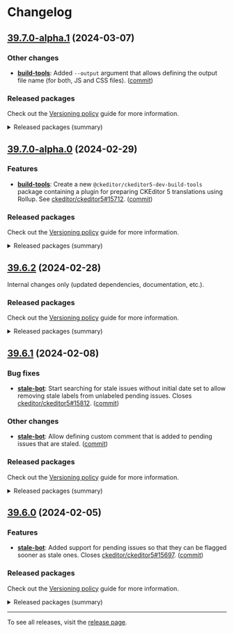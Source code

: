 Changelog
=========

## [39.7.0-alpha.1](https://github.com/ckeditor/ckeditor5-dev/compare/v39.7.0-alpha.0...v39.7.0-alpha.1) (2024-03-07)

### Other changes

* **[build-tools](https://www.npmjs.com/package/@ckeditor/ckeditor5-dev-build-tools)**: Added `--output` argument that allows defining the output file name (for both, JS and CSS files). ([commit](https://github.com/ckeditor/ckeditor5-dev/commit/9d6412cdbb53c193d22531b7707e72f8a829c240))

### Released packages

Check out the [Versioning policy](https://ckeditor.com/docs/ckeditor5/latest/framework/guides/support/versioning-policy.html) guide for more information.

<details>
<summary>Released packages (summary)</summary>

Other releases:

* [@ckeditor/ckeditor5-dev-build-tools](https://www.npmjs.com/package/@ckeditor/ckeditor5-dev-build-tools/v/39.7.0-alpha.1): v39.7.0-alpha.0 => v39.7.0-alpha.1
* [@ckeditor/ckeditor5-dev-bump-year](https://www.npmjs.com/package/@ckeditor/ckeditor5-dev-bump-year/v/39.7.0-alpha.1): v39.7.0-alpha.0 => v39.7.0-alpha.1
* [@ckeditor/ckeditor5-dev-ci](https://www.npmjs.com/package/@ckeditor/ckeditor5-dev-ci/v/39.7.0-alpha.1): v39.7.0-alpha.0 => v39.7.0-alpha.1
* [@ckeditor/ckeditor5-dev-dependency-checker](https://www.npmjs.com/package/@ckeditor/ckeditor5-dev-dependency-checker/v/39.7.0-alpha.1): v39.7.0-alpha.0 => v39.7.0-alpha.1
* [@ckeditor/ckeditor5-dev-docs](https://www.npmjs.com/package/@ckeditor/ckeditor5-dev-docs/v/39.7.0-alpha.1): v39.7.0-alpha.0 => v39.7.0-alpha.1
* [@ckeditor/ckeditor5-dev-release-tools](https://www.npmjs.com/package/@ckeditor/ckeditor5-dev-release-tools/v/39.7.0-alpha.1): v39.7.0-alpha.0 => v39.7.0-alpha.1
* [@ckeditor/ckeditor5-dev-stale-bot](https://www.npmjs.com/package/@ckeditor/ckeditor5-dev-stale-bot/v/39.7.0-alpha.1): v39.7.0-alpha.0 => v39.7.0-alpha.1
* [@ckeditor/ckeditor5-dev-tests](https://www.npmjs.com/package/@ckeditor/ckeditor5-dev-tests/v/39.7.0-alpha.1): v39.7.0-alpha.0 => v39.7.0-alpha.1
* [@ckeditor/ckeditor5-dev-transifex](https://www.npmjs.com/package/@ckeditor/ckeditor5-dev-transifex/v/39.7.0-alpha.1): v39.7.0-alpha.0 => v39.7.0-alpha.1
* [@ckeditor/ckeditor5-dev-translations](https://www.npmjs.com/package/@ckeditor/ckeditor5-dev-translations/v/39.7.0-alpha.1): v39.7.0-alpha.0 => v39.7.0-alpha.1
* [@ckeditor/ckeditor5-dev-utils](https://www.npmjs.com/package/@ckeditor/ckeditor5-dev-utils/v/39.7.0-alpha.1): v39.7.0-alpha.0 => v39.7.0-alpha.1
* [@ckeditor/ckeditor5-dev-web-crawler](https://www.npmjs.com/package/@ckeditor/ckeditor5-dev-web-crawler/v/39.7.0-alpha.1): v39.7.0-alpha.0 => v39.7.0-alpha.1
* [@ckeditor/typedoc-plugins](https://www.npmjs.com/package/@ckeditor/typedoc-plugins/v/39.7.0-alpha.1): v39.7.0-alpha.0 => v39.7.0-alpha.1
* [@ckeditor/jsdoc-plugins](https://www.npmjs.com/package/@ckeditor/jsdoc-plugins/v/39.7.0-alpha.1): v39.7.0-alpha.0 => v39.7.0-alpha.1
</details>


## [39.7.0-alpha.0](https://github.com/ckeditor/ckeditor5-dev/compare/v39.6.2...v39.7.0-alpha.0) (2024-02-29)

### Features

* **[build-tools](https://www.npmjs.com/package/@ckeditor/ckeditor5-dev-build-tools)**: Create a new `@ckeditor/ckeditor5-dev-build-tools` package containing a plugin for preparing CKEditor 5 translations using Rollup. See [ckeditor/ckeditor5#15712](https://github.com/ckeditor/ckeditor5/issues/15712). ([commit](https://github.com/ckeditor/ckeditor5-dev/commit/c395f710d1afba3520c437a3ea4b0d8193683bfe))

### Released packages

Check out the [Versioning policy](https://ckeditor.com/docs/ckeditor5/latest/framework/guides/support/versioning-policy.html) guide for more information.

<details>
<summary>Released packages (summary)</summary>

New packages:

* [@ckeditor/ckeditor5-dev-build-tools](https://www.npmjs.com/package/@ckeditor/ckeditor5-dev-build-tools/v/39.7.0-alpha.0): v39.7.0-alpha.0

Releases containing new features:

* [@ckeditor/typedoc-plugins](https://www.npmjs.com/package/@ckeditor/typedoc-plugins/v/39.7.0-alpha.0): v39.6.2 => v39.7.0-alpha.0

Other releases:

* [@ckeditor/ckeditor5-dev-bump-year](https://www.npmjs.com/package/@ckeditor/ckeditor5-dev-bump-year/v/39.7.0-alpha.0): v39.6.2 => v39.7.0-alpha.0
* [@ckeditor/ckeditor5-dev-ci](https://www.npmjs.com/package/@ckeditor/ckeditor5-dev-ci/v/39.7.0-alpha.0): v39.6.2 => v39.7.0-alpha.0
* [@ckeditor/ckeditor5-dev-dependency-checker](https://www.npmjs.com/package/@ckeditor/ckeditor5-dev-dependency-checker/v/39.7.0-alpha.0): v39.6.2 => v39.7.0-alpha.0
* [@ckeditor/ckeditor5-dev-docs](https://www.npmjs.com/package/@ckeditor/ckeditor5-dev-docs/v/39.7.0-alpha.0): v39.6.2 => v39.7.0-alpha.0
* [@ckeditor/ckeditor5-dev-release-tools](https://www.npmjs.com/package/@ckeditor/ckeditor5-dev-release-tools/v/39.7.0-alpha.0): v39.6.2 => v39.7.0-alpha.0
* [@ckeditor/ckeditor5-dev-stale-bot](https://www.npmjs.com/package/@ckeditor/ckeditor5-dev-stale-bot/v/39.7.0-alpha.0): v39.6.2 => v39.7.0-alpha.0
* [@ckeditor/ckeditor5-dev-tests](https://www.npmjs.com/package/@ckeditor/ckeditor5-dev-tests/v/39.7.0-alpha.0): v39.6.2 => v39.7.0-alpha.0
* [@ckeditor/ckeditor5-dev-transifex](https://www.npmjs.com/package/@ckeditor/ckeditor5-dev-transifex/v/39.7.0-alpha.0): v39.6.2 => v39.7.0-alpha.0
* [@ckeditor/ckeditor5-dev-translations](https://www.npmjs.com/package/@ckeditor/ckeditor5-dev-translations/v/39.7.0-alpha.0): v39.6.2 => v39.7.0-alpha.0
* [@ckeditor/ckeditor5-dev-utils](https://www.npmjs.com/package/@ckeditor/ckeditor5-dev-utils/v/39.7.0-alpha.0): v39.6.2 => v39.7.0-alpha.0
* [@ckeditor/ckeditor5-dev-web-crawler](https://www.npmjs.com/package/@ckeditor/ckeditor5-dev-web-crawler/v/39.7.0-alpha.0): v39.6.2 => v39.7.0-alpha.0
* [@ckeditor/jsdoc-plugins](https://www.npmjs.com/package/@ckeditor/jsdoc-plugins/v/39.7.0-alpha.0): v39.6.2 => v39.7.0-alpha.0
</details>


## [39.6.2](https://github.com/ckeditor/ckeditor5-dev/compare/v39.6.1...v39.6.2) (2024-02-28)

Internal changes only (updated dependencies, documentation, etc.).

### Released packages

Check out the [Versioning policy](https://ckeditor.com/docs/ckeditor5/latest/framework/guides/support/versioning-policy.html) guide for more information.

<details>
<summary>Released packages (summary)</summary>

Other releases:

* [@ckeditor/ckeditor5-dev-bump-year](https://www.npmjs.com/package/@ckeditor/ckeditor5-dev-bump-year/v/39.6.2): v39.6.1 => v39.6.2
* [@ckeditor/ckeditor5-dev-ci](https://www.npmjs.com/package/@ckeditor/ckeditor5-dev-ci/v/39.6.2): v39.6.1 => v39.6.2
* [@ckeditor/ckeditor5-dev-dependency-checker](https://www.npmjs.com/package/@ckeditor/ckeditor5-dev-dependency-checker/v/39.6.2): v39.6.1 => v39.6.2
* [@ckeditor/ckeditor5-dev-docs](https://www.npmjs.com/package/@ckeditor/ckeditor5-dev-docs/v/39.6.2): v39.6.1 => v39.6.2
* [@ckeditor/ckeditor5-dev-release-tools](https://www.npmjs.com/package/@ckeditor/ckeditor5-dev-release-tools/v/39.6.2): v39.6.1 => v39.6.2
* [@ckeditor/ckeditor5-dev-stale-bot](https://www.npmjs.com/package/@ckeditor/ckeditor5-dev-stale-bot/v/39.6.2): v39.6.1 => v39.6.2
* [@ckeditor/ckeditor5-dev-tests](https://www.npmjs.com/package/@ckeditor/ckeditor5-dev-tests/v/39.6.2): v39.6.1 => v39.6.2
* [@ckeditor/ckeditor5-dev-transifex](https://www.npmjs.com/package/@ckeditor/ckeditor5-dev-transifex/v/39.6.2): v39.6.1 => v39.6.2
* [@ckeditor/ckeditor5-dev-translations](https://www.npmjs.com/package/@ckeditor/ckeditor5-dev-translations/v/39.6.2): v39.6.1 => v39.6.2
* [@ckeditor/ckeditor5-dev-utils](https://www.npmjs.com/package/@ckeditor/ckeditor5-dev-utils/v/39.6.2): v39.6.1 => v39.6.2
* [@ckeditor/ckeditor5-dev-web-crawler](https://www.npmjs.com/package/@ckeditor/ckeditor5-dev-web-crawler/v/39.6.2): v39.6.1 => v39.6.2
* [@ckeditor/jsdoc-plugins](https://www.npmjs.com/package/@ckeditor/jsdoc-plugins/v/39.6.2): v39.6.1 => v39.6.2
* [@ckeditor/typedoc-plugins](https://www.npmjs.com/package/@ckeditor/typedoc-plugins/v/39.6.2): v39.6.1 => v39.6.2
</details>


## [39.6.1](https://github.com/ckeditor/ckeditor5-dev/compare/v39.6.0...v39.6.1) (2024-02-08)

### Bug fixes

* **[stale-bot](https://www.npmjs.com/package/@ckeditor/ckeditor5-dev-stale-bot)**: Start searching for stale issues without initial date set to allow removing stale labels from unlabeled pending issues. Closes [ckeditor/ckeditor5#15812](https://github.com/ckeditor/ckeditor5/issues/15812). ([commit](https://github.com/ckeditor/ckeditor5-dev/commit/e79aeda50e362c4db71a5ed884a4c47eb2d6af12))

### Other changes

* **[stale-bot](https://www.npmjs.com/package/@ckeditor/ckeditor5-dev-stale-bot)**: Allow defining custom comment that is added to pending issues that are staled. ([commit](https://github.com/ckeditor/ckeditor5-dev/commit/e79aeda50e362c4db71a5ed884a4c47eb2d6af12))

### Released packages

Check out the [Versioning policy](https://ckeditor.com/docs/ckeditor5/latest/framework/guides/support/versioning-policy.html) guide for more information.

<details>
<summary>Released packages (summary)</summary>

Other releases:

* [@ckeditor/ckeditor5-dev-bump-year](https://www.npmjs.com/package/@ckeditor/ckeditor5-dev-bump-year/v/39.6.1): v39.6.0 => v39.6.1
* [@ckeditor/ckeditor5-dev-ci](https://www.npmjs.com/package/@ckeditor/ckeditor5-dev-ci/v/39.6.1): v39.6.0 => v39.6.1
* [@ckeditor/ckeditor5-dev-dependency-checker](https://www.npmjs.com/package/@ckeditor/ckeditor5-dev-dependency-checker/v/39.6.1): v39.6.0 => v39.6.1
* [@ckeditor/ckeditor5-dev-docs](https://www.npmjs.com/package/@ckeditor/ckeditor5-dev-docs/v/39.6.1): v39.6.0 => v39.6.1
* [@ckeditor/ckeditor5-dev-release-tools](https://www.npmjs.com/package/@ckeditor/ckeditor5-dev-release-tools/v/39.6.1): v39.6.0 => v39.6.1
* [@ckeditor/ckeditor5-dev-stale-bot](https://www.npmjs.com/package/@ckeditor/ckeditor5-dev-stale-bot/v/39.6.1): v39.6.0 => v39.6.1
* [@ckeditor/ckeditor5-dev-tests](https://www.npmjs.com/package/@ckeditor/ckeditor5-dev-tests/v/39.6.1): v39.6.0 => v39.6.1
* [@ckeditor/ckeditor5-dev-transifex](https://www.npmjs.com/package/@ckeditor/ckeditor5-dev-transifex/v/39.6.1): v39.6.0 => v39.6.1
* [@ckeditor/ckeditor5-dev-translations](https://www.npmjs.com/package/@ckeditor/ckeditor5-dev-translations/v/39.6.1): v39.6.0 => v39.6.1
* [@ckeditor/ckeditor5-dev-utils](https://www.npmjs.com/package/@ckeditor/ckeditor5-dev-utils/v/39.6.1): v39.6.0 => v39.6.1
* [@ckeditor/ckeditor5-dev-web-crawler](https://www.npmjs.com/package/@ckeditor/ckeditor5-dev-web-crawler/v/39.6.1): v39.6.0 => v39.6.1
* [@ckeditor/jsdoc-plugins](https://www.npmjs.com/package/@ckeditor/jsdoc-plugins/v/39.6.1): v39.6.0 => v39.6.1
* [@ckeditor/typedoc-plugins](https://www.npmjs.com/package/@ckeditor/typedoc-plugins/v/39.6.1): v39.6.0 => v39.6.1
</details>


## [39.6.0](https://github.com/ckeditor/ckeditor5-dev/compare/v39.5.1...v39.6.0) (2024-02-05)

### Features

* **[stale-bot](https://www.npmjs.com/package/@ckeditor/ckeditor5-dev-stale-bot)**: Added support for pending issues so that they can be flagged sooner as stale ones. Closes [ckeditor/ckeditor5#15697](https://github.com/ckeditor/ckeditor5/issues/15697). ([commit](https://github.com/ckeditor/ckeditor5-dev/commit/c21d7ee69417cdde696cdbb94f31d2efc1b75e58))

### Released packages

Check out the [Versioning policy](https://ckeditor.com/docs/ckeditor5/latest/framework/guides/support/versioning-policy.html) guide for more information.

<details>
<summary>Released packages (summary)</summary>

Releases containing new features:

* [@ckeditor/ckeditor5-dev-stale-bot](https://www.npmjs.com/package/@ckeditor/ckeditor5-dev-stale-bot/v/39.6.0): v39.5.1 => v39.6.0

Other releases:

* [@ckeditor/ckeditor5-dev-bump-year](https://www.npmjs.com/package/@ckeditor/ckeditor5-dev-bump-year/v/39.6.0): v39.5.1 => v39.6.0
* [@ckeditor/ckeditor5-dev-ci](https://www.npmjs.com/package/@ckeditor/ckeditor5-dev-ci/v/39.6.0): v39.5.1 => v39.6.0
* [@ckeditor/ckeditor5-dev-dependency-checker](https://www.npmjs.com/package/@ckeditor/ckeditor5-dev-dependency-checker/v/39.6.0): v39.5.1 => v39.6.0
* [@ckeditor/ckeditor5-dev-docs](https://www.npmjs.com/package/@ckeditor/ckeditor5-dev-docs/v/39.6.0): v39.5.1 => v39.6.0
* [@ckeditor/ckeditor5-dev-release-tools](https://www.npmjs.com/package/@ckeditor/ckeditor5-dev-release-tools/v/39.6.0): v39.5.1 => v39.6.0
* [@ckeditor/ckeditor5-dev-tests](https://www.npmjs.com/package/@ckeditor/ckeditor5-dev-tests/v/39.6.0): v39.5.1 => v39.6.0
* [@ckeditor/ckeditor5-dev-transifex](https://www.npmjs.com/package/@ckeditor/ckeditor5-dev-transifex/v/39.6.0): v39.5.1 => v39.6.0
* [@ckeditor/ckeditor5-dev-translations](https://www.npmjs.com/package/@ckeditor/ckeditor5-dev-translations/v/39.6.0): v39.5.1 => v39.6.0
* [@ckeditor/ckeditor5-dev-utils](https://www.npmjs.com/package/@ckeditor/ckeditor5-dev-utils/v/39.6.0): v39.5.1 => v39.6.0
* [@ckeditor/ckeditor5-dev-web-crawler](https://www.npmjs.com/package/@ckeditor/ckeditor5-dev-web-crawler/v/39.6.0): v39.5.1 => v39.6.0
* [@ckeditor/jsdoc-plugins](https://www.npmjs.com/package/@ckeditor/jsdoc-plugins/v/39.6.0): v39.5.1 => v39.6.0
* [@ckeditor/typedoc-plugins](https://www.npmjs.com/package/@ckeditor/typedoc-plugins/v/39.6.0): v39.5.1 => v39.6.0
</details>

---

To see all releases, visit the [release page](https://github.com/ckeditor/ckeditor5-dev/releases).

